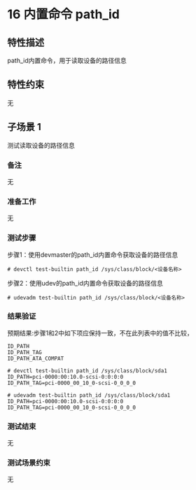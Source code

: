 # 16 内置命令 path_id

## 特性描述

path_id内置命令，用于读取设备的路径信息

## 特性约束

无

## 子场景 1

测试读取设备的路径信息

### 备注

无

### 准备工作

无

### 测试步骤

步骤1：使用devmaster的path_id内置命令获取设备的路径信息
```
# devctl test-builtin path_id /sys/class/block/<设备名称>
```

步骤2：使用udev的path_id内置命令获取设备的路径信息
```
# udevadm test-builtin path_id /sys/class/block/<设备名称>
```

### 结果验证

预期结果:步骤1和2中如下项应保持一致，不在此列表中的值不比较，
```
ID_PATH
ID_PATH_TAG
ID_PATH_ATA_COMPAT
```

```
# devctl test-builtin path_id /sys/class/block/sda1
ID_PATH=pci-0000:00:10.0-scsi-0:0:0:0
ID_PATH_TAG=pci-0000_00_10_0-scsi-0_0_0_0

# udevadm test-builtin path_id /sys/class/block/sda1
ID_PATH=pci-0000:00:10.0-scsi-0:0:0:0
ID_PATH_TAG=pci-0000_00_10_0-scsi-0_0_0_0
```

### 测试结束

无

### 测试场景约束

无
